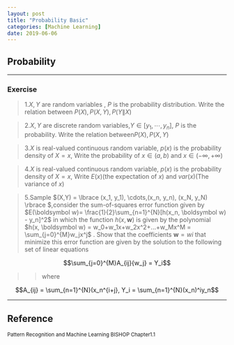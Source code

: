 ```yaml
---
layout: post
title: "Probability Basic"
categories: [Machine Learning]
date: 2019-06-06
---
```


## Probability
---

### Exercise  

>1.$X, Y$ are random variables , $P$ is the probability distribution.  Write the relation between $P(X), P(X,Y), P(Y \| X)$  

>2.$X, Y$ are discrete random variables,$Y \in [y_1,\cdots, y_n],$ $P$ is the probability. Write the relation between$P(X), P(X,Y)$  

>3.$X$ is real-valued continuous random variable, $p(x)$ is the probability density of $X = x$, Write the probability of $x\in(a, b)$ and $x\in(-\infty, +\infty)$  

>4.$X$ is real-valued continuous random variable, $p(x)$ is the probability density of $X = x$, Write $E(x)$(the expectation of $x$) and $var(x)$(The variance of $x$)  

>5.Sample $(X,Y) = \lbrace (x_1, y_1), \cdots,(x_n, y_n), (x_N, y_N) \rbrace $,consider the sum-of-squares error function given by $E(\boldsymbol w)= \frac{1}{2}\sum_{n=1}^{N}[h(x_n, \boldsymbol w) - y_n]^2$ in which the function $h(x,\boldsymbol w)$ is given by the polynomial $h(x, \boldsymbol w) = w_0+w_1x+w_2x^2+...+w_Mx^M = \sum_{j=0}^{M}w_jx^j$ . Show that the coefficients $\boldsymbol w = {wi}$ that minimize this error function are given by the solution to the following set of linear equations  

$$\sum_{j=0}^{M}A_{ij}{w_j} = Y_i$$  
>> where  

$$A_{ij} = \sum_{n=1}^{N}(x_n^{i+j}, Y_i = \sum_{n=1}^{N}(x_n)^iy_n$$






---
<h2>Reference</h2>

<small>Pattern Recognition and Machine Learning BISHOP Chapter1.1</small>
